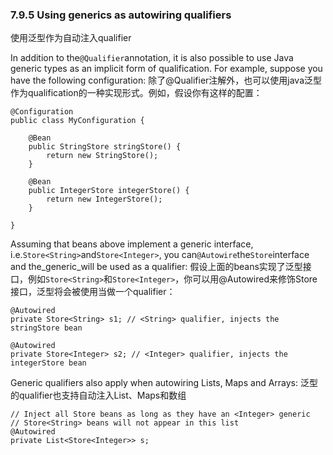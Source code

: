 ### 7.9.5 Using generics as autowiring qualifiers
使用泛型作为自动注入qualifier

In addition to the`@Qualifier`annotation, it is also possible to use Java generic types as an implicit form of qualification. For example, suppose you have the following configuration:
除了@Qualifier注解外，也可以使用java泛型作为qualification的一种实现形式。例如，假设你有这样的配置：

```
@Configuration
public class MyConfiguration {

    @Bean
    public StringStore stringStore() {
        return new StringStore();
    }

    @Bean
    public IntegerStore integerStore() {
        return new IntegerStore();
    }

}
```

Assuming that beans above implement a generic interface, i.e.`Store<String>`and`Store<Integer>`, you can`@Autowire`the`Store`interface and the_generic_will be used as a qualifier:
假设上面的beans实现了泛型接口，例如`Store<String>`和`Store<Integer>`，你可以用@Autowired来修饰Store接口，泛型将会被使用当做一个qualifier：

```
@Autowired
private Store<String> s1; // <String> qualifier, injects the stringStore bean

@Autowired
private Store<Integer> s2; // <Integer> qualifier, injects the integerStore bean
```

Generic qualifiers also apply when autowiring Lists, Maps and Arrays:
泛型的qualifier也支持自动注入List、Maps和数组

```
// Inject all Store beans as long as they have an <Integer> generic
// Store<String> beans will not appear in this list
@Autowired
private List<Store<Integer>> s;
```



